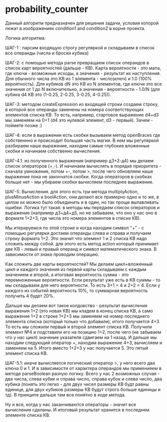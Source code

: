 # probability_counter

Данный алгоритм предназначен для решения задачи, условия которой лежат в изображениях condition1 and condition2 в корне проекта.

Логика алгоритма:

ШАГ-1 : парсим входящую строгу регуляркой и складываем в список все операнды (числа и броски кубика)

ШАГ-2: с помощью метода parse превращаем список операндов в список карт вероятностей (дальше - КВ). Карта вероятности - это мапа, где ключи - возможные исходы, 
а значения - результат их наступления. Для обычного числа это КВ из 1 элемента - число(ключ) и 1.0 (100% вероятность). Для кубиков dN это КВ из N элементов, где ключи
это все значения от 1 до N включительно, а значения - вероятности - 1.0/N (для кубика d4 КВ это (1-0.25, 2-0.25, 3-0.25, 4-0.25)).

ШАГ-3: методом createExpression из входящей строки создаем строку, в которой все операнды заменены на номера соответствующих элементов списка КВ. То есть, например, 
стартовое выражение d4+d3 мы заменяем на 0+1 (d4 это нулевой элемент, d3 - первый). Зачем - поймете позже :)

ШАГ-4: если в выражении есть скобки вызываем метод openBraces где собственнно и происходит большая часть магии. В нем мы регуляркой разбираем наше выражение,
находим самые глубокие вложенные скобки и начинаем собственно вычисления.

ШАГ-4.1: из полученного выражения (например д3+2-д4) мы делаем список операторов (+,-). И начинаем вычислять в порядке приоритета - сначала умножение, потом +-, потом >,
после чего обновляем наше выражение пока не закончатся скобки. Когда операторов в скобках больше нет - мы убираем скобки вычисляем последнее выражение.

ШАГ-5: Вычисления. для этого есть три метода multiplyAction, plusMinusAction и boolAction, они делают все примерно одно и то же, в целом их можно было объединить и в один,
но так проще вылавливать ошибки. Логика тут такая: в методы мы передаем список операторов и выражение (например д3+д4+д5, но не забываем, что оно у нас оно в формате 1+2+3,
где числа это номера элементов в списке КВ). 

Мы итерируемся по этой строке и когда находим символ "+" - с помощью регулярки достаем операнды слева и справа и 
получаем строку формата 1+2. Это значит что элемент 1 и 2 списка КВ надо сложить между собой. для этого есть метод action который принимает две КВ - левый и правый операнд 
и символ математического знака. В зависимости от знака проводим операцию. 

Как сложить две карты вероятностей? Мы делаем цикл+вложенный цикл и каждого значения из первой карты
складываем с каждым значением и второй, а итоговая вероятность сумма - это перемноженные вероятности. Если результат уже есть в КВ суммы - то мы складываем для него вероятности.
То есть 3+1 = 4 и 2+2 = 4. Если у каждого из событий вероятность 10%, то суммарная вероятность получить 4 будет 20%.

Дальше мы делаем вот такое колдовство - результат вычисления выражения 1+2 (это новая КВ) мы кладем в конец списка КВ, а само выражение 1+2 в строке 1+2+3 мы заменяем 
на номер последнего элемента списка (который только что добавили), итого получается 4+3. То есть мы сложили первый и второй элемент списка КВ. Получили элемент №4 и подставили 
его на позицию 1+2, после чего (не забываем что у нас цикл) значение указателя сдвигаем на 1 назад. И дальше мы находим следующий оператор +, находим выражение 4+3, вычисляем
и заменяем на 5. Итого вместо 1+2+3 у нас получается 5. Это пятый элемент списка КВ. 

ШАГ-5.1: иначе вычисляется логический оператор >, у него всего два ключа 0 и 1. И в зависимости от характера операндов мы применияем в методе parseBoolean разную логику. 
Всего у нас 2 возможных случая - два числа, слева кубик и справа число, справа кубок и слева число, два кубика (понять это легко - для двух чисел размеры КВ будт равны единице,
для двух кубиков размеры КВ будут строго больше единицы и тд). В принципе дальше там все понятно в коде метода.

Ну и все, когда у нас заканчиваются операторы - значит все вычисления сделаны. И итоговый результат хранится в последнем элементе списка КВ.



